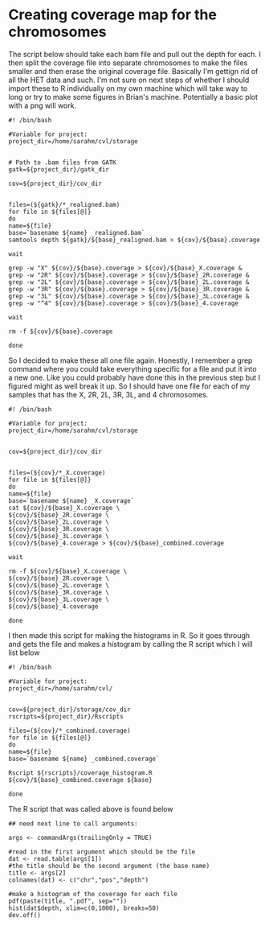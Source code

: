 # Creating coverage map for the chromosomes

The script below should take each bam file and pull out the depth for each. I then split the coverage file into separate chromosomes to make the files smaller and then erase the original coverage file. Basically I'm gettign rid of all the HET data and such. I'm not sure on next steps of whether I should import these to R individually on my own machine which will take way to long or try to make some figures in Brian's machine. Potentially a basic plot with a png will work.
```
#! /bin/bash

#Variable for project:
project_dir=/home/sarahm/cvl/storage


# Path to .bam files from GATK
gatk=${project_dir}/gatk_dir

cov=${project_dir}/cov_dir


files=(${gatk}/*_realigned.bam)
for file in ${files[@]}
do
name=${file}
base=`basename ${name} _realigned.bam`
samtools depth ${gatk}/${base}_realigned.bam > ${cov}/${base}.coverage

wait

grep -w "X" ${cov}/${base}.coverage > ${cov}/${base}_X.coverage &
grep -w "2R" ${cov}/${base}.coverage > ${cov}/${base}_2R.coverage &
grep -w "2L" ${cov}/${base}.coverage > ${cov}/${base}_2L.coverage &
grep -w "3R" ${cov}/${base}.coverage > ${cov}/${base}_3R.coverage &
grep -w "3L" ${cov}/${base}.coverage > ${cov}/${base}_3L.coverage &
grep -w "^4" ${cov}/${base}.coverage > ${cov}/${base}_4.coverage

wait

rm -f ${cov}/${base}.coverage

done
```
So I decided to make these all one file again. Honestly, I remember a grep command where you could take everything specific for a file and put it into a new one. Like you could probably have done this in the previous step but I figured might as well break it up. So I should have one file for each of my samples that has the X, 2R, 2L, 3R, 3L, and 4 chromosomes.
```
#! /bin/bash

#Variable for project:
project_dir=/home/sarahm/cvl/storage


cov=${project_dir}/cov_dir


files=(${cov}/*_X.coverage)
for file in ${files[@]}
do
name=${file}
base=`basename ${name} _X.coverage`
cat ${cov}/${base}_X.coverage \
${cov}/${base}_2R.coverage \
${cov}/${base}_2L.coverage \
${cov}/${base}_3R.coverage \
${cov}/${base}_3L.coverage \
${cov}/${base}_4.coverage > ${cov}/${base}_combined.coverage

wait

rm -f ${cov}/${base}_X.coverage \
${cov}/${base}_2R.coverage \
${cov}/${base}_2L.coverage \
${cov}/${base}_3R.coverage \
${cov}/${base}_3L.coverage \
${cov}/${base}_4.coverage

done
```

I then made this script for making the histograms in R. So it goes through and gets the file and makes a histogram by calling the R script which I will list below
```
#! /bin/bash

#Variable for project:
project_dir=/home/sarahm/cvl/


cov=${project_dir}/storage/cov_dir
rscripts=${project_dir}/Rscripts

files=(${cov}/*_combined.coverage)
for file in ${files[@]}
do
name=${file}
base=`basename ${name} _combined.coverage`

Rscript ${rscripts}/coverage_histogram.R ${cov}/${base}_combined.coverage ${base}

done
```
The R script that was called above is found below
```
## need next line to call arguments:

args <- commandArgs(trailingOnly = TRUE)

#read in the first argument which should be the file
dat <- read.table(args[1])
#the title should be the second argument (the base name)
title <- args[2]
colnames(dat) <- c("chr","pos","depth")

#make a histogram of the coverage for each file
pdf(paste(title, ".pdf", sep=""))
hist(dat$depth, xlim=c(0,1000), breaks=50)
dev.off()
```
